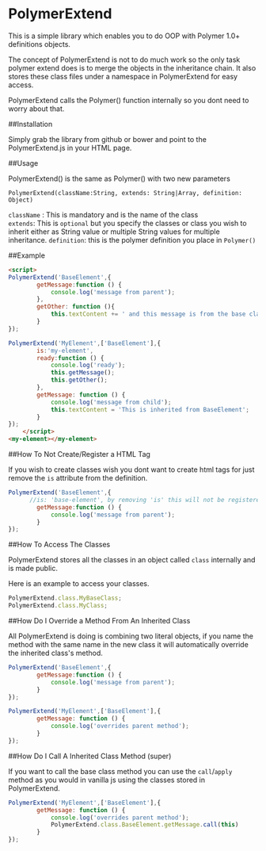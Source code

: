 # PolymerExtend

This is a simple library which enables you to do OOP with Polymer 1.0+ definitions objects. 

The concept of PolymerExtend is not to do much work so the only task polymer extend does is to merge the objects in the inheritance chain. It also stores these class files under a namespace in PolymerExtend for easy access.

PolymerExtend calls the Polymer() function internally so you dont need to worry about that.

##Installation 

Simply grab the library from github or bower and point to the PolymerExtend.js in your HTML page.

##Usage

PolymerExtend() is the same as Polymer() with two new parameters

``` 
PolymerExtend(className:String, extends: String|Array, definition: Object)
``` 

`className` : This is mandatory and is the name of the class  
`extends`: This is `optional` but you specify the classes or class you wish to inherit either as String value or multiple String values for multiple inheritance.
`definition`: this is the polymer definition you place in `Polymer()`

##Example
```html
<script>
PolymerExtend('BaseElement',{
		getMessage:function () {
			console.log('message from parent');
		},
		getOther: function (){
			this.textContent += ' and this message is from the base class';
		}
});

PolymerExtend('MyElement',['BaseElement'],{
		is:'my-element',
		ready:function () {
			console.log('ready');
			this.getMessage();
			this.getOther();
		},
		getMessage: function () {
			console.log('message from child');
			this.textContent = 'This is inherited from BaseElement';
		}
});
	</script>
<my-element></my-element>
```

##How To Not Create/Register a HTML Tag

If you wish to create classes wish you dont want to create html tags for just remove the `is` attribute from the definition.

```js
PolymerExtend('BaseElement',{
      //is: 'base-element', by removing 'is' this will not be registered as a html tag
		getMessage:function () {
			console.log('message from parent');
		}
});
```

##How To Access The Classes

PolymerExtend stores all the classes in an object called `class` internally and is made public.

Here is an example to access your classes.

```js
PolymerExtend.class.MyBaseClass;
PolymerExtend.class.MyClass;
```

##How Do I Override a Method From An Inherited Class

All PolymerExtend is doing is combining two literal objects, if you name the method with the same name in the new class it will automatically override the inherited class's method.

```js
PolymerExtend('BaseElement',{
		getMessage:function () {
			console.log('message from parent');
		}
});

PolymerExtend('MyElement',['BaseElement'],{
		getMessage: function () {
			console.log('overrides parent method');
		}
});
```

##How Do I Call A Inherited Class Method (super)

If you want to call the base class method you can use the `call`/`apply` method as you would in vanilla js using the classes stored in PolymerExtend.

```js
PolymerExtend('MyElement',['BaseElement'],{
		getMessage: function () {
			console.log('overrides parent method');
	        PolymerExtend.class.BaseElement.getMessage.call(this)
		}
});
```
